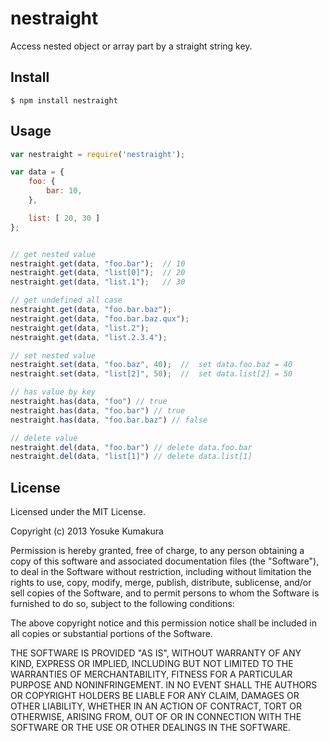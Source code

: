 nestraight
===========

Access nested object or array part by a straight string key.


Install
-----

    $ npm install nestraight



Usage
-----

```javascript
var nestraight = require('nestraight');

var data = {
    foo: {
        bar: 10,
    },

    list: [ 20, 30 ]
};


// get nested value
nestraight.get(data, "foo.bar");  // 10
nestraight.get(data, "list[0]");  // 20
nestraight.get(data, "list.1");   // 30

// get undefined all case
nestraight.get(data, "foo.bar.baz");
nestraight.get(data, "foo.bar.baz.qux");
nestraight.get(data, "list.2");
nestraight.get(data, "list.2.3.4");

// set nested value
nestraight.set(data, "foo.baz", 40);  //  set data.foo.baz = 40
nestraight.set(data, "list[2]", 50);  //  set data.list[2] = 50

// has value by key
nestraight.has(data, "foo") // true
nestraight.has(data, "foo.bar") // true
nestraight.has(data, "foo.bar.baz") // false

// delete value
nestraight.del(data, "foo.bar") // delete data.foo.bar
nestraight.del(data, "list[1]") // delete data.list[1]
```


License
--------

Licensed under the MIT License.

Copyright (c) 2013 Yosuke Kumakura

Permission is hereby granted, free of charge, to any person
obtaining a copy of this software and associated documentation
files (the "Software"), to deal in the Software without
restriction, including without limitation the rights to use,
copy, modify, merge, publish, distribute, sublicense, and/or sell
copies of the Software, and to permit persons to whom the
Software is furnished to do so, subject to the following
conditions:

The above copyright notice and this permission notice shall be
included in all copies or substantial portions of the Software.

THE SOFTWARE IS PROVIDED "AS IS", WITHOUT WARRANTY OF ANY KIND,
EXPRESS OR IMPLIED, INCLUDING BUT NOT LIMITED TO THE WARRANTIES
OF MERCHANTABILITY, FITNESS FOR A PARTICULAR PURPOSE AND
NONINFRINGEMENT. IN NO EVENT SHALL THE AUTHORS OR COPYRIGHT
HOLDERS BE LIABLE FOR ANY CLAIM, DAMAGES OR OTHER LIABILITY,
WHETHER IN AN ACTION OF CONTRACT, TORT OR OTHERWISE, ARISING
FROM, OUT OF OR IN CONNECTION WITH THE SOFTWARE OR THE USE OR
OTHER DEALINGS IN THE SOFTWARE.
